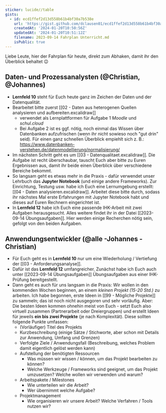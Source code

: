 ```yaml
---
sticker: lucide//table
gists:
  - id: ecd1ffef2d13d558b61b4bf30a7b538e
    url: 'https://gist.github.com/dclausen01/ecd1ffef2d13d558b61b4bf30a7b538e'
    createdAt: '2024-01-20T10:50:56Z'
    updatedAt: '2024-01-20T10:51:12Z'
    filename: 2023-09-14 Fahrplan Unterricht.md
    isPublic: true
---
```

Liebe Leute,
hier der Fahrplan für heute, direkt zum Abhaken, damit ihr den Überblick behaltet  😉

## Daten- und Prozessanalysten (@Christian, @Johannes)
* **Lernfeld 10** steht für Euch heute ganz im Zeichen der Daten und der Datenqualität. 
* Bearbeitet bitte zuerst [[02 - Daten aus heterogenen Quellen analysieren und aufbereiten.excalidraw]] 
	* verwendet als Lernplattformen für Aufgabe 1 *Moodle* und *schul.cloud*
	* Bei Aufgabe 2 ist es ggf. nötig, noch einmal das Wissen über Datenbanken aufzufrischen (wenn ihr nicht sowieso noch "gut drin" seid). Für einen ganz schnellen Überblick empiehlt sich z. B.: https://www.datenbanken-verstehen.de/datenmodellierung/normalisierung/
* Im nächsten Schritt geht es um [[03 - Datenqualitaet.excalidraw]]. Die Aufgabe ist recht überschaubar, tauscht Euch aber bitte zu Euren Ergebnissen aus, damit ihr beide einen Überblick über verschiedene Bereiche bekommt.
* So langsam geht es etwas mehr in die Praxis - dafür verwendet unser Lehrbuch das **Jupyter Notebook** (und einige andere Frameworks). Zur Einrichtung, Testung usw. habe ich Euch eine Lernumgebung erstellt: [[04 - Daten analysieren.excalidraw]]. Arbeitet diese bitte durch, sodass ihr nächstes Mal erste Erfahrungen mit Jupyter Notebook habt und dieses auf Euren Rechnern eingerichtet ist.
* In **Lernfeld 12** habe ich Euch eine passende IHK-Arbeit mit zwei Aufgaben herausgesucht. Alles weitere findet ihr in der Datei [[2023-09-14 Übungsaufgaben]]. Hier werden einige Recherchen nötig sein, gefolgt von den beiden Aufgaben.

## Anwendungsentwickler (@alle -Johannes -Christian)
* Für Euch geht es in **Lernfeld 10**  nur um eine Wiederholung / Vertiefung der [[03 - Anforderungsanalyse]].
* Dafür ist das **Lernfeld 12** umfangreicher. Zunächst habe ich Euch auch unter [[2023-09-14 Übungsaufgaben]] Übungsaufgaben aus einer IHK-Prüfung bereitgestellt.
* Dann geht es auch für uns langsam in die Praxis: Wir wollen in den kommenden Wochen beginnen, an einem *kleinen Projekt (15-20 Std.)* zu arbeiten. Ich habe begonnen, erste Ideen in [[99 - Mögliche Projekte]] zu sammeln; das ist noch nicht ausgegoren und sehr vorläufig. Aber: Die besten Ideen kommen ohnehin meist von Euch - setzt Euch also virtuell zusammen (Partnerarbeit oder Dreiergruppen) und erstellt Ideen für jeweils **ein bis zwei Projekte** (je nach Komplexität). Diese sollten folgende Punkte umfassen:
	* (Vorläufiger) Titel des Projekts
	* Kurzbeschreibung (einige Sätze / Stichworte, aber schon mit Details zur Anwendung, Umfang und Grenzen)
	* Verfolgte Ziele / Anwendungsfall (Beschreibung, welches Problem damit eigentlich gelöst werden kann)
	* Aufstellung der benötigten Ressourcen
		* Was müssen wir wissen / können, um das Projekt bearbeiten zu können?
		* Welche Werkzeuge / Frameworks sind geeignet, um das Projekt umzusetzen? Welche wollen wir verwenden und warum?
	* Arbeitspakete / Milestones
		* Wie unterteilen wir die Arbeit?
		* Wer übernimmt welche Aufgabe?
	* Projektmanagement
		* Wie organisieren wir unsere Arbeit? Welche Verfahren / Tools nutzen wir?

